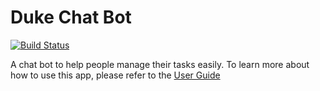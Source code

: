 # Duke Chat Bot

[![Build Status](https://travis-ci.org/stevenwjy/duke.svg?branch=master)](https://travis-ci.org/stevenwjy/duke)

A chat bot to help people manage their tasks easily. To learn more about how to use this app, please refer to the [User Guide](docs/README.md)
